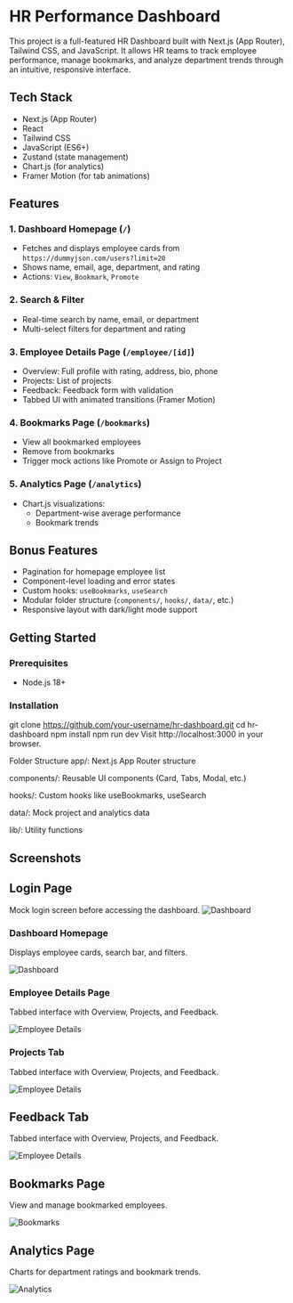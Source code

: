 # HR Performance Dashboard

This project is a full-featured HR Dashboard built with Next.js (App Router), Tailwind CSS, and JavaScript. It allows HR teams to track employee performance, manage bookmarks, and analyze department trends through an intuitive, responsive interface.

## Tech Stack

- Next.js (App Router)
- React
- Tailwind CSS
- JavaScript (ES6+)
- Zustand (state management)
- Chart.js (for analytics)
- Framer Motion (for tab animations)

## Features

### 1. Dashboard Homepage (`/`)
- Fetches and displays employee cards from `https://dummyjson.com/users?limit=20`
- Shows name, email, age, department, and rating
- Actions: `View`, `Bookmark`, `Promote`

### 2. Search & Filter
- Real-time search by name, email, or department
- Multi-select filters for department and rating

### 3. Employee Details Page (`/employee/[id]`)
- Overview: Full profile with rating, address, bio, phone
- Projects: List of projects
- Feedback: Feedback form with validation
- Tabbed UI with animated transitions (Framer Motion)

### 4. Bookmarks Page (`/bookmarks`)
- View all bookmarked employees
- Remove from bookmarks
- Trigger mock actions like Promote or Assign to Project

### 5. Analytics Page (`/analytics`)
- Chart.js visualizations:
  - Department-wise average performance
  - Bookmark trends

## Bonus Features

- Pagination for homepage employee list
- Component-level loading and error states
- Custom hooks: `useBookmarks`, `useSearch`
- Modular folder structure (`components/`, `hooks/`, `data/`, etc.)
- Responsive layout with dark/light mode support

## Getting Started

### Prerequisites
- Node.js 18+

### Installation

git clone https://github.com/your-username/hr-dashboard.git
cd hr-dashboard
npm install
npm run dev
Visit http://localhost:3000 in your browser.

Folder Structure
app/: Next.js App Router structure

components/: Reusable UI components (Card, Tabs, Modal, etc.)

hooks/: Custom hooks like useBookmarks, useSearch

data/: Mock project and analytics data

lib/: Utility functions

## Screenshots

## Login Page
Mock login screen before accessing the dashboard.
![Dashboard](./screenshots/login-page.png)
### Dashboard Homepage
Displays employee cards, search bar, and filters.

![Dashboard](./screenshots/dashboard-home.png)

### Employee Details Page
Tabbed interface with Overview, Projects, and Feedback.

![Employee Details](./screenshots/employee-details.png)

### Projects Tab
Tabbed interface with Overview, Projects, and Feedback.

![Employee Details](./screenshots/projects-tab.png)

## Feedback Tab
Tabbed interface with Overview, Projects, and Feedback.

![Employee Details](./screenshots/feedback-tab.png)

## Bookmarks Page
View and manage bookmarked employees.

![Bookmarks](./screenshots/bookmarks-page.png)

## Analytics Page
Charts for department ratings and bookmark trends.

![Analytics](./screenshots/analytics-page.png)
